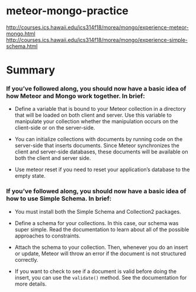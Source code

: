 # meteor-mongo-practice

http://courses.ics.hawaii.edu/ics314f18/morea/mongo/experience-meteor-mongo.html
http://courses.ics.hawaii.edu/ics314f18/morea/mongo/experience-simple-schema.html

# Summary
### If you’ve followed along, you should now have a basic idea of how Meteor and Mongo work together. In brief:

- Define a variable that is bound to your Meteor collection in a directory that will be loaded on both client and server. Use this variable to manipulate your collection whether the manipulation occurs on the client-side or on the server-side.

- You can initialize collections with documents by running code on the server-side that inserts documents. Since Meteor synchronizes the client and server-side databases, these documents will be available on both the client and server side.

- Use meteor reset if you need to reset your application’s database to the empty state.

### If you’ve followed along, you should now have a basic idea of how to use Simple Schema. In brief:

- You must install both the Simple Schema and Collection2 packages.

- Define a schema for your collections. In this case, our schema was super simple. Read the documentation to learn about all of the possible approaches to constraints.

- Attach the schema to your collection. Then, whenever you do an insert or update, Meteor will throw an error if the document is not structured correctly.

- If you want to check to see if a document is valid before doing the insert, you can use the `validate()` method. See the documentation for more details.

